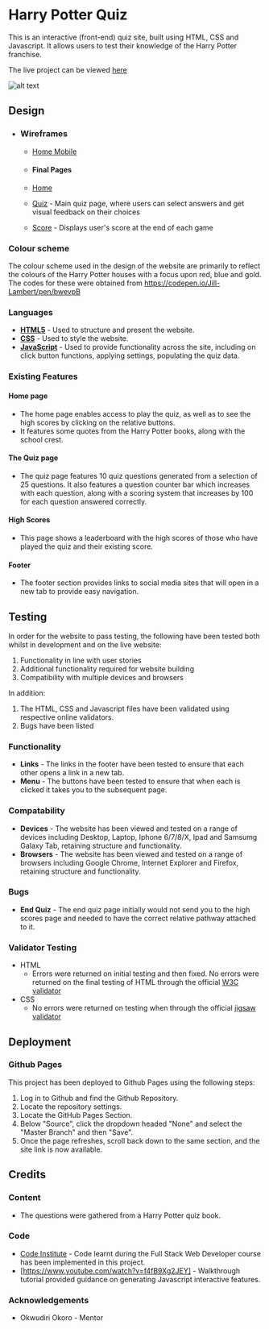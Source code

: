 # Harry Potter Quiz

This is an interactive (front-end) quiz site, built using HTML, CSS and Javascript. It allows users to test their knowledge of the Harry Potter franchise. 

The live project can be viewed [here](https://omara87.github.io/second-portfolio-project/)

![alt text](/workspaces/second-portfolio-project/assets/images/all-devices-black.png)

## Design

- ### Wireframes

  - [Home Mobile](https://github.com/Omara87/first-portfolio-project/blob/main/assets/images/Home%20(Mobile).jpg)

  - #### Final Pages 

  -  [Home](https://github.com/yipmunallen/Second-Milestone-Project/blob/master/assets/images/homepage.png)

  - [Quiz](https://github.com/yipmunallen/Second-Milestone-Project/blob/master/assets/images/quizpage.png) -
Main quiz page, where users can select answers and get visual feedback on their choices

  - [Score](https://github.com/yipmunallen/Second-Milestone-Project/blob/master/assets/images/scorepage.png) -
Displays user's score at the end of each game

### Colour scheme

The colour scheme used in the design of the website are primarily to reflect the colours of the Harry Potter houses with a focus upon red, blue and gold. The codes for these were obtained from 
https://codepen.io/Jill-Lambert/pen/bwevpB

### Languages

- [__HTML5__](https://en.wikipedia.org/wiki/HTML5) - Used to structure and present the website.
- [__CSS__](https://en.wikipedia.org/wiki/CSS) - Used to style the website.
- [__JavaScript__](https://en.wikipedia.org/wiki/JavaScript) - Used to provide functionality across the site, including on click button functions, applying settings, populating the quiz data.

### Existing Features

#### Home page

- The home page enables access to play the quiz, as well as to see the high scores by clicking on the relative buttons. 
- It features some quotes from the Harry Potter books, along with the school crest. 

#### The Quiz page

- The quiz page features 10 quiz questions generated from a selection of 25 questions. It also features a question counter bar which increases with each question, along with a scoring system that increases by 100 for each question answered correctly. 

#### High Scores

- This page shows a leaderboard with the high scores of those who have played the quiz and their existing score. 


#### Footer

- The footer section provides links to social media sites that will open in a new tab to provide easy navigation.

## Testing

In order for the website to pass testing, the following have been tested both whilst in development and on the live website:

1. Functionality in line with user stories
1. Additional functionality required for website building
1. Compatibility with multiple devices and browsers

In addition: 

1. The HTML, CSS and Javascript files have been validated using respective online validators.
1. Bugs have been listed

### Functionality

- __Links__ - The links in the footer have been tested to ensure that each other opens a link in a new tab.
- __Menu__ - The buttons have been tested to ensure that when each is clicked it takes you to the subsequent page. 

### Compatability

- __Devices__ - The website has been viewed and tested on a range of devices including Desktop, Laptop, Iphone 6/7/8/X, Ipad and Samsumg Galaxy Tab, retaining structure and functionality.
- __Browsers__ - The website has been viewed and tested on a range of browsers including Google Chrome, Internet Explorer and Firefox, retaining structure and functionality.

### Bugs

- __End Quiz__ - The end quiz page initially would not send you to the high scores page and needed to have the correct relative pathway attached to it. 

### Validator Testing

- HTML
  - Errors were returned on initial testing and then fixed. No errors were returned on the final testing of HTML through the official [W3C validator](https://validator.w3.org/nu/#textarea)
- CSS
  - No errors were returned on testing when through the official [jigsaw validator](https://jigsaw.w3.org/css-validator/validator)

## Deployment

### Github Pages

This project has been deployed to Github Pages using the following steps:

1. Log in to Github and find the Github Repository.
1. Locate the repository settings.
1. Locate the GitHub Pages Section.
1. Below "Source", click the dropdown headed "None" and select the "Master Branch" and then "Save".
1. Once the page refreshes, scroll back down to the same section, and the site link is now available.

## Credits

### Content

- The questions were gathered from a Harry Potter quiz book. 

### Code

- [Code Institute](https://www.codeinstitute.net/) - Code learnt during the Full Stack Web Developer course has been implemented in this project.
- [https://www.youtube.com/watch?v=f4fB9Xg2JEY] - Walkthrough tutorial provided guidance on generating Javascript interactive features. 

### Acknowledgements

- Okwudiri Okoro - Mentor